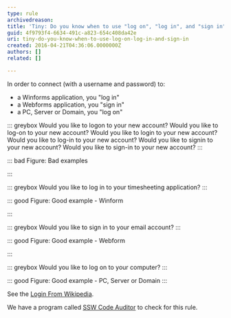 ```yaml
---
type: rule
archivedreason: 
title: 'Tiny: Do you know when to use "log on", "log in", and "sign in"?'
guid: 4f9793f4-6634-491c-a823-654c408da42e
uri: tiny-do-you-know-when-to-use-log-on-log-in-and-sign-in
created: 2016-04-21T04:36:06.0000000Z
authors: []
related: []

---
```


In order to connect (with a username and password) to:


* a Winforms application, you "log in"
* a Webforms application, you "sign in"
* a PC, Server or Domain, you "log on"




<!--endintro-->


::: greybox
Would you like to logon to your new account?
Would you like to log-on to your new account?
Would you like to login to your new account?
Would you like to log-in to your new account?
Would you like to signin to your new account?
Would you like to sign-in to your new account?
:::



::: bad
Figure: Bad examples

:::



::: greybox
Would you like to log in to your timesheeting application?
:::



::: good
Figure: Good example - Winform

:::



::: greybox
Would you like to sign in to your email account?
:::



::: good
Figure: Good example - Webform

:::



::: greybox
Would you like to log on to your computer?
:::



::: good
Figure: Good example - PC, Server or Domain
:::



See the [Login From Wikipedia](https&#58;//en.wikipedia.org/wiki/Login#History_and_etymology).



We have a program called [SSW Code Auditor](https&#58;//www.ssw.com.au/ssw/CodeAuditor/) to check for this rule.
